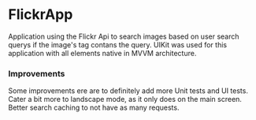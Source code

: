 # FlickrApp

Application using the Flickr Api to search images based on user search querys if the image's tag contans the query. 
UIKit was used for this application with all elements native in MVVM architecture.

### Improvements
Some improvements ere are to definitely add more Unit tests and UI tests.
Cater a bit more to landscape mode, as it only does on the main screen.
Better search caching to not have as many requests.

